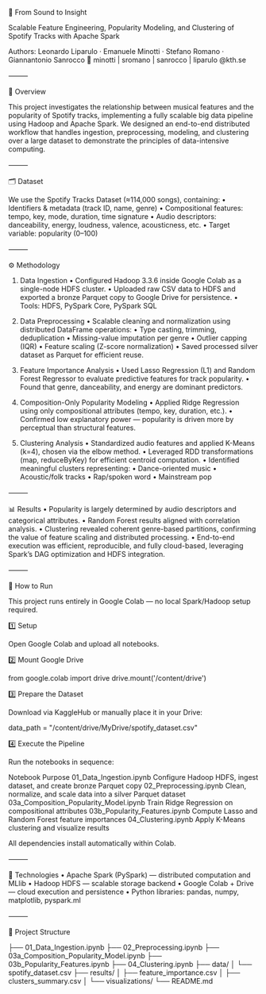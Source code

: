 🎵 From Sound to Insight

Scalable Feature Engineering, Popularity Modeling, and Clustering of Spotify Tracks with Apache Spark

Authors:
Leonardo Liparulo · Emanuele Minotti · Stefano Romano · Giannantonio Sanrocco
📧 minotti | sromano | sanrocco | liparulo @kth.se

⸻

📘 Overview

This project investigates the relationship between musical features and the popularity of Spotify tracks, implementing a fully scalable big data pipeline using Hadoop and Apache Spark.
We designed an end-to-end distributed workflow that handles ingestion, preprocessing, modeling, and clustering over a large dataset to demonstrate the principles of data-intensive computing.

⸻

🗂️ Dataset

We use the Spotify Tracks Dataset (≈114,000 songs), containing:
	•	Identifiers & metadata (track ID, name, genre)
	•	Compositional features: tempo, key, mode, duration, time signature
	•	Audio descriptors: danceability, energy, loudness, valence, acousticness, etc.
	•	Target variable: popularity (0–100)

⸻

⚙️ Methodology

1. Data Ingestion
	•	Configured Hadoop 3.3.6 inside Google Colab as a single-node HDFS cluster.
	•	Uploaded raw CSV data to HDFS and exported a bronze Parquet copy to Google Drive for persistence.
	•	Tools: HDFS, PySpark Core, PySpark SQL

2. Data Preprocessing
	•	Scalable cleaning and normalization using distributed DataFrame operations:
	•	Type casting, trimming, deduplication
	•	Missing-value imputation per genre
	•	Outlier capping (IQR)
	•	Feature scaling (Z-score normalization)
	•	Saved processed silver dataset as Parquet for efficient reuse.

3. Feature Importance Analysis
	•	Used Lasso Regression (L1) and Random Forest Regressor to evaluate predictive features for track popularity.
	•	Found that genre, danceability, and energy are dominant predictors.

4. Composition-Only Popularity Modeling
	•	Applied Ridge Regression using only compositional attributes (tempo, key, duration, etc.).
	•	Confirmed low explanatory power — popularity is driven more by perceptual than structural features.

5. Clustering Analysis
	•	Standardized audio features and applied K-Means (k=4), chosen via the elbow method.
	•	Leveraged RDD transformations (map, reduceByKey) for efficient centroid computation.
	•	Identified meaningful clusters representing:
	•	Dance-oriented music
	•	Acoustic/folk tracks
	•	Rap/spoken word
	•	Mainstream pop

⸻

📊 Results
	•	Popularity is largely determined by audio descriptors and categorical attributes.
	•	Random Forest results aligned with correlation analysis.
	•	Clustering revealed coherent genre-based partitions, confirming the value of feature scaling and distributed processing.
	•	End-to-end execution was efficient, reproducible, and fully cloud-based, leveraging Spark’s DAG optimization and HDFS integration.

⸻

🚀 How to Run

This project runs entirely in Google Colab — no local Spark/Hadoop setup required.

1️⃣ Setup

Open Google Colab and upload all notebooks.

2️⃣ Mount Google Drive

from google.colab import drive
drive.mount('/content/drive')

3️⃣ Prepare the Dataset

Download via KaggleHub or manually place it in your Drive:

data_path = "/content/drive/MyDrive/spotify_dataset.csv"

4️⃣ Execute the Pipeline

Run the notebooks in sequence:

Notebook	                              Purpose
01_Data_Ingestion.ipynb	                Configure Hadoop HDFS, ingest dataset, and create bronze Parquet copy
02_Preprocessing.ipynb	                Clean, normalize, and scale data into a silver Parquet dataset
03a_Composition_Popularity_Model.ipynb	Train Ridge Regression on compositional attributes
03b_Popularity_Features.ipynb	          Compute Lasso and Random Forest feature importances
04_Clustering.ipynb	                    Apply K-Means clustering and visualize results

All dependencies install automatically within Colab.

⸻

🧠 Technologies
	•	Apache Spark (PySpark) — distributed computation and MLlib
	•	Hadoop HDFS — scalable storage backend
	•	Google Colab + Drive — cloud execution and persistence
	•	Python libraries: pandas, numpy, matplotlib, pyspark.ml

⸻

🧩 Project Structure

├── 01_Data_Ingestion.ipynb
├── 02_Preprocessing.ipynb
├── 03a_Composition_Popularity_Model.ipynb
├── 03b_Popularity_Features.ipynb
├── 04_Clustering.ipynb
├── data/
│   └── spotify_dataset.csv
├── results/
│   ├── feature_importance.csv
│   ├── clusters_summary.csv
│   └── visualizations/
└── README.md
